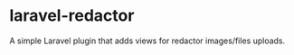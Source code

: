 laravel-redactor
================

A simple Laravel plugin that adds views for redactor images/files uploads.
